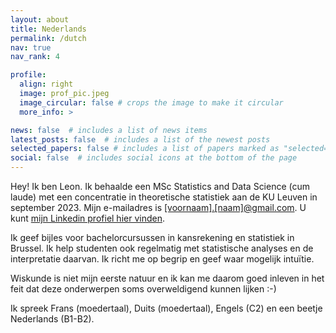 ```yaml
---
layout: about
title: Nederlands
permalink: /dutch
nav: true
nav_rank: 4

profile:
  align: right
  image: prof_pic.jpeg
  image_circular: false # crops the image to make it circular
  more_info: >

news: false  # includes a list of news items
latest_posts: false  # includes a list of the newest posts
selected_papers: false # includes a list of papers marked as "selected={true}"
social: false  # includes social icons at the bottom of the page
---
```


Hey! Ik ben Leon. Ik behaalde een MSc Statistics and Data Science (cum laude) met een concentratie in theoretische statistiek aan de KU Leuven in september 2023. Mijn e-mailadres is <a href='#'>[voornaam].[naam]@gmail.com</a>. U kunt [mijn Linkedin profiel hier vinden](https://linkedin.com/in/leonrofagha/).

Ik geef bijles voor bachelorcursussen in kansrekening en statistiek in Brussel. Ik help studenten ook regelmatig met statistische analyses en de interpretatie daarvan. Ik richt me op begrip en geef waar mogelijk intuïtie. 

Wiskunde is niet mijn eerste natuur en ik kan me daarom goed inleven in het feit dat deze onderwerpen soms overweldigend kunnen lijken :-)

Ik spreek Frans (moedertaal), Duits (moedertaal), Engels (C2) en een beetje Nederlands (B1-B2).